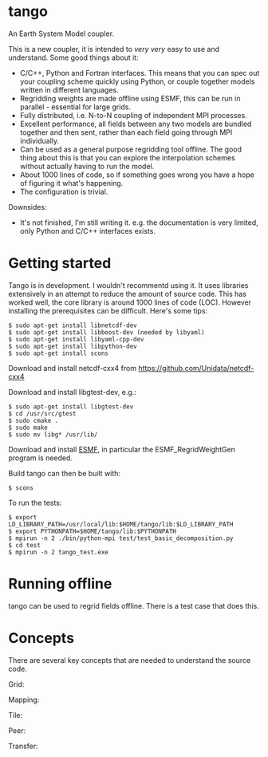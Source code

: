 # tango

An Earth System Model coupler.

This is a new coupler, it is intended to _very_ _very_ easy to use and understand. Some good things about it:

* C/C++, Python and Fortran interfaces. This means that you can spec out your coupling scheme quickly using Python, or couple together models written in different languages. 
* Regridding weights are made offline using ESMF, this can be run in parallel - essential for large grids.
* Fully distributed, i.e. N-to-N coupling of independent MPI processes.
* Excellent performance, all fields between any two models are bundled together and then sent, rather than each field going through MPI individually.
* Can be used as a general purpose regridding tool offline. The good thing about this is that you can explore the interpolation schemes without actually having to run the model.
* About 1000 lines of code, so if something goes wrong you have a hope of figuring it what's happening.
* The configuration is trivial.

Downsides:

* It's not finished, I'm still writing it. e.g. the documentation is very limited, only Python and C/C++ interfaces exists. 

# Getting started

Tango is in development. I wouldn't recommentd using it. It uses libraries extensively in an attempt to reduce the amount of source code. This has worked well, the core library is around 1000 lines of code (LOC). However installing the prerequisites can be difficult. Here's some tips:

```
$ sudo apt-get install libnetcdf-dev
$ sudo apt-get install libboost-dev (needed by libyaml)
$ sudo apt-get install libyaml-cpp-dev
$ sudo apt-get install libpython-dev
$ sudo apt-get install scons
```

Download and install netcdf-cxx4 from https://github.com/Unidata/netcdf-cxx4

Download and install libgtest-dev, e.g.:
```
$ sudo apt-get install libgtest-dev
$ cd /usr/src/gtest
$ sudo cmake .
$ sudo make
$ sudo mv libg* /usr/lib/
```

Download and install [ESMF](https://www.earthsystemcog.org/projects/esmf/), in particular the ESMF_RegridWeightGen program is needed.

Build tango can then be built with:
```
$ scons
```

To run the tests:
```
$ export LD_LIBRARY_PATH=/usr/local/lib:$HOME/tango/lib:$LD_LIBRARY_PATH
$ export PYTHONPATH=$HOME/tango/lib:$PYTHONPATH
$ mpirun -n 2 ./bin/python-mpi test/test_basic_decomposition.py
$ cd test
$ mpirun -n 2 tango_test.exe
```

# Running offline

tango can be used to regrid fields offline. There is a test case that does this. 

# Concepts

There are several key concepts that are needed to understand the source code.

Grid:

Mapping:

Tile:

Peer:

Transfer:

